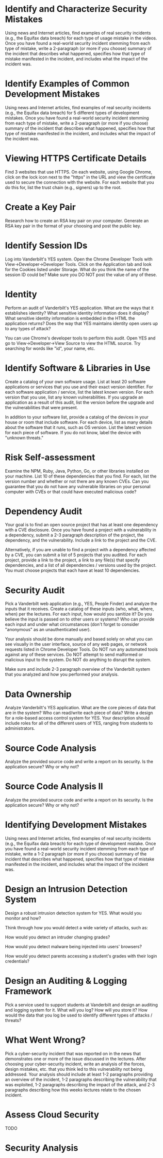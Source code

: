 
# Identify and Characterize Security Mistakes

Using news and Internet articles, find examples of real security incidents (e.g., the Equifax data breach) for each type of usage mistake in the videos. Once you have found a real-world security incident stemming from each type of mistake, write a 2-paragraph (or more if you choose) summary of the incident that describes what happened, specifies how that type of mistake manifested in the incident, and includes what the impact of the incident was.

# Identify Examples of Common Development Mistakes

Using news and Internet articles, find examples of real security incidents (e.g., the Equifax data breach) for 5 different types of development mistakes. Once you have found a real-world security incident stemming from each type of mistake, write a 2-paragraph (or more if you choose) summary of the incident that describes what happened, specifies how that type of mistake manifested in the incident, and includes what the impact of the incident was.

# Viewing HTTPS Certificate Details
Find 3 websites that use HTTPS. On each website, using Google Chrome, click on the lock icon next to the "https" in the URL and view the certificate used to secure the connection with the website. For each website that you do this for, list the trust chain (e.g., signers) up to the root.

# Create a Key Pair

Research how to create an RSA key pair on your computer. Generate an RSA key pair in the format of your choosing and post the public key.

# Identify Session IDs

Log into Vanderbilt's YES system. Open the Chrome Developer Tools with View->Developer->Developer Tools. Click on the Application tab and look for the Cookies listed under Storage. What do you think the name of the session ID could be? Make sure you DO NOT post the value of any of these.

# Identity

Perform an audit of Vanderbilt's YES application. What are the ways that it establishes identity? What sensitive identity information does it display? What sensitive identity information is embedded in the HTML the application returns? Does the way that YES maintains identity open users up to any types of attack?

You can use Chrome's developer tools to perform this audit. Open YES and go to View->Developer->View Source to view the HTML source. Try searching for words like "id", your name, etc.

# Identify Software & Libraries in Use

Create a catalog of your own software usage. List at least 20 software applications or services that you use and their exact version identifier.  For each software application / service, list the latest known version. For each version that you use, list any known vulnerabilities. If you upgrade an application as a result of this audit, list the version before the upgrade and the vulnerabilities that were present.

In addition to your software list, provide a catalog of the devices in your house or room that include software. For each device, list as many details about the software that it runs, such as OS version. List the latest version for each piece of software. If you do not know, label the device with "unknown threats."

# Risk Self-assessment

Examine the NPM, Ruby, Java, Python, Go, or other libraries installed on your machine. List 10 of these dependencies that you find. For each, list the version number and whether or not there are any known CVEs. Can you guarantee that you do not have any vulnerable libraries on your personal computer with CVEs or that could have executed malicious code?

# Dependency Audit

Your goal is to find an open source project that has at least one dependency with a CVE disclosure. Once you have found a project with a vulnerability in a dependency, submit a 2-3 paragraph description of the project, the dependency, and the vulnerability. Include a link to the project and the CVE.

Alternatively, if you are unable to find a project with a dependency affected by a CVE, you can submit a list of 5 projects that you audited. For each project, provide a link to the project, a link to any  file(s) that specify dependencies, and a list of all dependencies / versions used by the project. You must choose projects that each have at least 10 dependencies.

# Security Audit

Pick a Vanderbilt web application (e.g., YES, People Finder) and analyze the inputs that it receives. Create a catalog of these inputs (who, what, where, when) per the lectures. For each input, how would you sanitize it? Do you believe the input is passed on to other users or systems?  Who can provide each input and under what circumstances (don't forget to consider "anonymous" as an unauthenticated user). 

Your analysis should be done manually and based solely on what you can see visually in the user interface, source of any web pages, or network requests listed in Chrome Developer Tools. Do NOT run any automated tools against any of these services. Do NOT attempt to send malformed or malicious input to the system. Do NOT do anything to disrupt the system. 

Make sure and include 2-3 paragraph overview of the Vanderbilt system that you analyzed and how you performed your analysis. 

# Data Ownership

Analyze Vanderbilt's YES application. What are the core pieces of data that are in the system? Who can read/write each piece of data? Write a design for a role-based access control system for YES. Your description should include roles for all of the different users of YES, ranging from students to administrators.

# Source Code Analysis

Analyze the provided source code and write a report on its security. Is the application secure? Why or why not?

# Source Code Analysis II

Analyze the provided source code and write a report on its security. Is the application secure? Why or why not?

# Identifying Development Mistakes

Using news and Internet articles, find examples of real security incidents (e.g., the Equifax data breach) for each type of development mistake. Once you have found a real-world security incident stemming from each type of mistake, write a 1-2 paragraph (or more if you choose) summary of the incident that describes what happened, specifies how that type of mistake manifested in the incident, and includes what the impact of the incident was.

# Design an Intrusion Detection System

Design a robust intrusion detection system for YES. What would you monitor and how?

Think through how you would detect a wide variety of attacks, such as:

How would you detect an intruder changing grades? 

How would you detect malware being injected into users' browsers? 

How would you detect parents accessing a student's grades with their login credentials?

# Design an Auditing & Logging Framework

Pick a service used to support students at Vanderbilt and design an auditing and logging system for it. What will you log? How will you store it? How would the data that you log be used to identify different types of attacks / threats?

# What Went Wrong?

Pick a cyber-security incident that was reported on in the news that demonstrates one or more of the issue discussed in the lectures. After choosing your cyber-security incident, write an analysis of the forces, design mistakes, etc. that you think led to this vulnerability not being addressed. Your analysis should include at least 1-2 paragraphs providing an overview of the incident, 1-2 paragraphs describing the vulnerability that was exploited, 1-2 paragraphs describing the impact of the attack, and 2-3 paragraphs describing how this weeks lectures relate to the chosen incident.

# Assess Cloud Security

TODO

# Security Analysis
